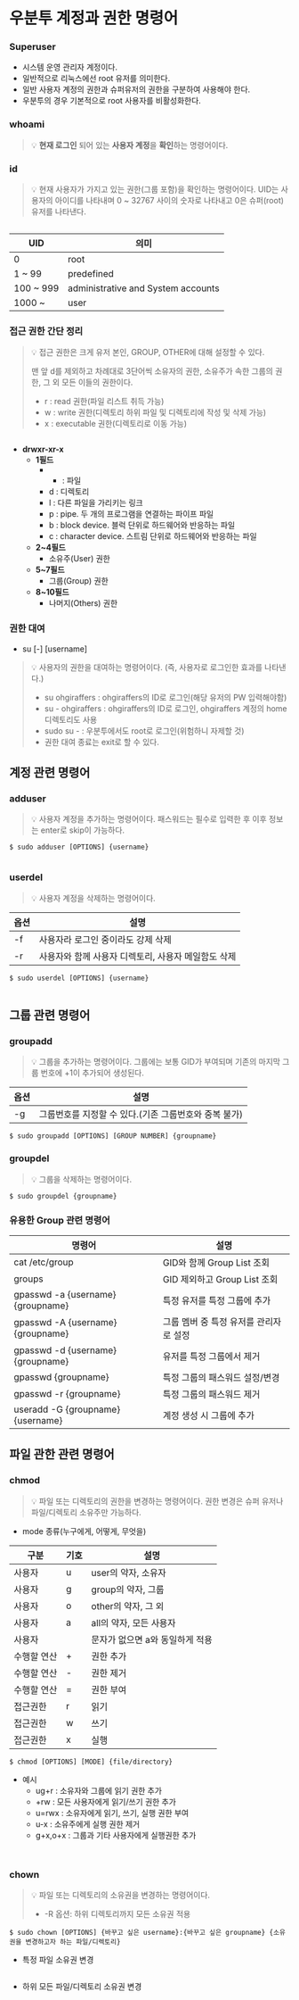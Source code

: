 <h1 id="우분투-계정과-권한-명령어">우분투 계정과 권한 명령어</h1>
<h3 id="superuser">Superuser</h3>
<ul>
<li>시스템 운영 관리자 계정이다.</li>
<li>일반적으로 리눅스에선 root 유저를 의미한다.</li>
<li>일반 사용자 계정의 권한과 슈퍼유저의 권한을 구분하여 사용해야 한다.</li>
<li>우분투의 경우 기본적으로 root 사용자를 비활성화한다.</li>
</ul>
<h3 id="whoami">whoami</h3>
<blockquote>
<p>💡 <strong>현재 로그인</strong> 되어 있는 <strong>사용자 계정</strong>을 <strong>확인</strong>하는 명령어이다.</p>
</blockquote>
<h3 id="id">id</h3>
<blockquote>
<p>💡 현재 사용자가 가지고 있는 권한(그룹 포함)을 확인하는 명령어이다.
UID는 사용자의 아이디를 나타내며 0 ~ 32767 사이의 숫자로 나타내고 0은 슈퍼(root) 유저를 나타낸다.</p>
</blockquote>
<p><img alt="" src="https://velog.velcdn.com/images/rlfgks97/post/519f3491-11e2-4ae4-b22f-71efd341f162/image.png" /></p>
<table>
<thead>
<tr>
<th>UID</th>
<th>의미</th>
</tr>
</thead>
<tbody><tr>
<td>0</td>
<td>root</td>
</tr>
<tr>
<td>1 ~ 99</td>
<td>predefined</td>
</tr>
<tr>
<td>100 ~ 999</td>
<td>administrative and System accounts</td>
</tr>
<tr>
<td>1000 ~</td>
<td>user</td>
</tr>
</tbody></table>
<h3 id="접근-권한-간단-정리">접근 권한 간단 정리</h3>
<blockquote>
<p>💡 접근 권한은 크게 유저 본인, GROUP, OTHER에 대해 설정할 수 있다.</p>
<p>맨 앞 d를 제외하고 차례대로 3단어씩 소유자의 권한, 소유주가 속한 그룹의 권한, 그 외 모든 이들의 권한이다.</p>
<ul>
<li>r : read 권한(파일 리스트 취득 가능)</li>
<li>w : write 권한(디렉토리 하위 파일 및 디렉토리에 작성 및 삭제 가능)</li>
<li>x : executable 권한(디렉토리로 이동 가능)</li>
</ul>
</blockquote>
<p><img alt="" src="https://velog.velcdn.com/images/rlfgks97/post/bf5a7cea-040a-4a7a-a692-fb9c0334118c/image.png" /></p>
<ul>
<li><strong>drwxr-xr-x</strong><ul>
<li><strong>1필드</strong><ul>
<li><ul>
<li>: 파일</li>
</ul>
</li>
<li>d : 디렉토리</li>
<li>l : 다른 파일을 가리키는 링크</li>
<li>p : pipe. 두 개의 프로그램을 연결하는 파이프 파일</li>
<li>b : block device. 블럭 단위로 하드웨어와 반응하는 파일</li>
<li>c : character device. 스트림 단위로 하드웨어와 반응하는 파일</li>
</ul>
</li>
<li><strong>2~4필드</strong><ul>
<li>소유주(User) 권한</li>
</ul>
</li>
<li><strong>5~7필드</strong><ul>
<li>그룹(Group) 권한</li>
</ul>
</li>
<li><strong>8~10필드</strong><ul>
<li>나머지(Others) 권한</li>
</ul>
</li>
</ul>
</li>
</ul>
<h3 id="권한-대여">권한 대여</h3>
<ul>
<li>su [-] [username]</li>
</ul>
<blockquote>
<p>💡 사용자의 권한을 대여하는 명령어이다. (즉, 사용자로 로그인한 효과를 나타낸다.)</p>
<ul>
<li>su ohgiraffers : ohgiraffers의 ID로 로그인(해당 유저의 PW 입력해야함)</li>
<li>su - ohgiraffers : ohgiraffers의 ID로 로그인, ohgiraffers 계정의 home 디렉토리도 사용</li>
<li>sudo su - : 우분투에서도 root로 로그인(위험하니 자제할 것)</li>
<li>권한 대여 종료는 exit로 할 수 있다.</li>
</ul>
</blockquote>
<h2 id="계정-관련-명령어">계정 관련 명령어</h2>
<h3 id="adduser">adduser</h3>
<blockquote>
<p>💡 사용자 계정을 추가하는 명령어이다.
패스워드는 필수로 입력한 후 이후 정보는 enter로 skip이 가능하다.</p>
</blockquote>
<pre><code class="language-bash">$ sudo adduser [OPTIONS] {username}</code></pre>
<p><img alt="" src="https://velog.velcdn.com/images/rlfgks97/post/ede40f78-e5ac-4b16-842e-ad837d9ac388/image.png" /></p>
<h3 id="userdel">userdel</h3>
<blockquote>
<p>💡 사용자 계정을 삭제하는 명령어이다.</p>
</blockquote>
<table>
<thead>
<tr>
<th>옵션</th>
<th>설명</th>
</tr>
</thead>
<tbody><tr>
<td>-f</td>
<td>사용자라 로그인 중이라도 강제 삭제</td>
</tr>
<tr>
<td>-r</td>
<td>사용자와 함께 사용자 디렉토리, 사용자 메일함도 삭제</td>
</tr>
</tbody></table>
<pre><code class="language-bash">$ sudo userdel [OPTIONS] {username}</code></pre>
<p><img alt="" src="https://velog.velcdn.com/images/rlfgks97/post/22073e96-fcf3-4169-b932-6f930ce0fbd9/image.png" /></p>
<h2 id="그룹-관련-명령어">그룹 관련 명령어</h2>
<h3 id="groupadd">groupadd</h3>
<blockquote>
<p>💡 그룹을 추가하는 명령어이다.
그룹에는 보통 GID가 부여되며 기존의 마지막 그룹 번호에 +1이 추가되어 생성된다.</p>
</blockquote>
<table>
<thead>
<tr>
<th>옵션</th>
<th>설명</th>
</tr>
</thead>
<tbody><tr>
<td>-g</td>
<td>그룹번호를 지정할 수 있다.(기존 그룹번호와 중복 불가)</td>
</tr>
</tbody></table>
<pre><code class="language-bash">$ sudo groupadd [OPTIONS] [GROUP NUMBER] {groupname}</code></pre>
<h3 id="groupdel">groupdel</h3>
<blockquote>
<p>💡 그룹을 삭제하는 명령어이다.</p>
</blockquote>
<pre><code class="language-bash">$ sudo groupdel {groupname}</code></pre>
<h3 id="유용한-group-관련-명령어">유용한 Group 관련 명령어</h3>
<table>
<thead>
<tr>
<th>명령어</th>
<th>설명</th>
</tr>
</thead>
<tbody><tr>
<td>cat /etc/group</td>
<td>GID와 함께 Group List 조회</td>
</tr>
<tr>
<td>groups</td>
<td>GID 제외하고 Group List 조회</td>
</tr>
<tr>
<td>gpasswd -a {username} {groupname}</td>
<td>특정 유저를 특정 그룹에 추가</td>
</tr>
<tr>
<td>gpasswd -A {username} {groupname}</td>
<td>그룹 멤버 중 특정 유저를 관리자로 설정</td>
</tr>
<tr>
<td>gpasswd -d {username} {groupname}</td>
<td>유저를 특정 그룹에서 제거</td>
</tr>
<tr>
<td>gpasswd {groupname}</td>
<td>특정 그룹의 패스워드 설정/변경</td>
</tr>
<tr>
<td>gpasswd -r {groupname}</td>
<td>특정 그룹의 패스워드 제거</td>
</tr>
<tr>
<td>useradd -G {groupname} {username}</td>
<td>계정 생성 시 그룹에 추가</td>
</tr>
</tbody></table>
<h2 id="파일-관한-관련-명령어">파일 관한 관련 명령어</h2>
<h3 id="chmod">chmod</h3>
<blockquote>
<p>💡 파일 또는 디렉토리의 권한을 변경하는 명령어이다. 권한 변경은 슈퍼 유저나 파일/디렉토리 소유주만 가능하다.</p>
</blockquote>
<ul>
<li>mode 종류(누구에게, 어떻게, 무엇을)</li>
</ul>
<table>
<thead>
<tr>
<th>구분</th>
<th>기호</th>
<th>설명</th>
</tr>
</thead>
<tbody><tr>
<td>사용자</td>
<td>u</td>
<td>user의 약자, 소유자</td>
</tr>
<tr>
<td>사용자</td>
<td>g</td>
<td>group의 약자, 그룹</td>
</tr>
<tr>
<td>사용자</td>
<td>o</td>
<td>other의 약자, 그 외</td>
</tr>
<tr>
<td>사용자</td>
<td>a</td>
<td>all의 약자, 모든 사용자</td>
</tr>
<tr>
<td>사용자</td>
<td></td>
<td>문자가 없으면 a와 동일하게 적용</td>
</tr>
<tr>
<td>수행할 연산</td>
<td>+</td>
<td>권한 추가</td>
</tr>
<tr>
<td>수행할 연산</td>
<td>-</td>
<td>권한 제거</td>
</tr>
<tr>
<td>수행할 연산</td>
<td>=</td>
<td>권한 부여</td>
</tr>
<tr>
<td>접근권한</td>
<td>r</td>
<td>읽기</td>
</tr>
<tr>
<td>접근권한</td>
<td>w</td>
<td>쓰기</td>
</tr>
<tr>
<td>접근권한</td>
<td>x</td>
<td>실행</td>
</tr>
</tbody></table>
<pre><code class="language-bash">$ chmod [OPTIONS] [MODE] {file/directory}</code></pre>
<ul>
<li>예시<ul>
<li>ug+r : 소유자와 그룹에 읽기 권한 추가</li>
<li>+rw : 모든 사용자에게 읽기/쓰기 권한 추가</li>
<li>u=rwx : 소유자에게 읽기, 쓰기, 실행 권한 부여</li>
<li>u-x : 소유주에게 실행 권한 제거</li>
<li>g+x,o+x : 그룹과 기타 사용자에게 실행권한 추가</li>
</ul>
</li>
</ul>
<p><img alt="" src="https://velog.velcdn.com/images/rlfgks97/post/e779cfca-b66a-4315-9953-1f18872e7b88/image.png" /></p>
<p><img alt="" src="https://velog.velcdn.com/images/rlfgks97/post/a1ac068d-6f47-4ea6-98b4-ce91aae187a1/image.png" /></p>
<h3 id="chown">chown</h3>
<blockquote>
<p>💡 파일 또는 디렉토리의 소유권을 변경하는 명령어이다.</p>
<ul>
<li>-R 옵션: 하위 디렉토리까지 모든 소유권 적용</li>
</ul>
</blockquote>
<pre><code class="language-bash">$ sudo chown [OPTIONS] {바꾸고 싶은 username}:{바꾸고 싶은 groupname} {소유권을 변경하고자 하는 파일/디렉토리}</code></pre>
<ul>
<li><p>특정 파일 소유권 변경</p>
<p>  <img alt="" src="https://velog.velcdn.com/images/rlfgks97/post/3298a46f-6b30-4097-8019-0058e0b7e864/image.png" /></p>
</li>
<li><p>하위 모든 파일/디렉토리 소유권 변경</p>
<p>  <img alt="" src="https://velog.velcdn.com/images/rlfgks97/post/a367c135-2e1e-47a6-8ef1-cfc256b252eb/image.png" /></p>
</li>
</ul>